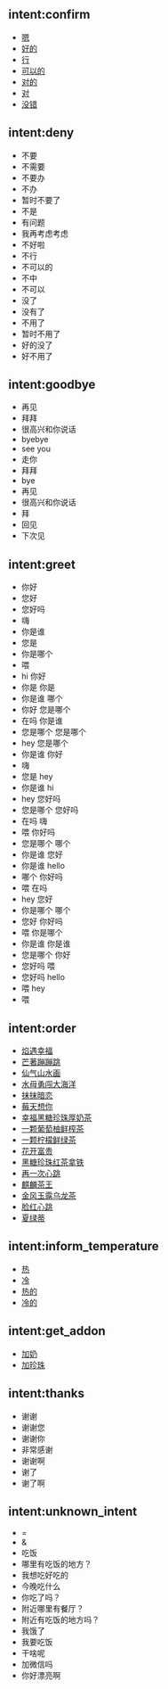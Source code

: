 ## intent:confirm
- [嗯](respond)
- [好的](respond)
- [行](respond)
- [可以的](respond)
- [对的](respond)
- [对](respond)
- [没错](respond)

## intent:deny
- 不要
- 不需要
- 不要办
- 不办
- 暂时不要了
- 不是
- 有问题
- 我再考虑考虑
- 不好啦
- 不行
- 不可以的
- 不中
- 不可以
- 没了
- 没有了
- 不用了
- 暂时不用了
- 好的没了
- 好不用了

## intent:goodbye
- 再见
- 拜拜
- 很高兴和你说话
- byebye
- see you
- 走你
- 拜拜
- bye
- 再见
- 很高兴和你说话
- 拜
- 回见
- 下次见

## intent:greet
- 你好
- 您好
- 您好吗
- 嗨
- 你是谁
- 您是
- 你是哪个
- 喂
- hi 你好
- 你是 你是
- 你是谁 哪个
- 你好 您是哪个
- 在吗 你是谁
- 您是哪个 您是哪个
- hey 您是哪个
- 你是谁 你好
- 嗨
- 您是 hey
- 你是谁 hi
- hey 您好吗
- 您是哪个 您好吗
- 在吗 嗨
- 喂 你好吗
- 您是哪个 哪个
- 你是谁 您好
- 你是谁 hello
- 哪个 你好吗
- 喂 在吗
- hey 您好
- 你是哪个 哪个
- 您好 你好吗
- 喂 你是哪个
- 你是谁 你是谁
- 您是哪个 你好
- 您好吗 喂
- 您好吗 hello
- 喂 hey
- 喂

## intent:order
- [焰遇幸福](type)
- [芒著蹦蹦跳](type)
- [仙气山水画](type)
- [水母勇闯大海洋](type)
- [抹抹暗恋](type)
- [莓天想你](type)
- [幸福黑糖珍珠厚奶茶](type)
- [一颗葡萄柚鲜榨茶](type)
- [一颗柠檬鲜绿茶](type)
- [花开富贵](type)
- [黑糖珍珠红茶拿铁](type)
- [再一次心跳](type)
- [麒麟茶王](type)
- [金风玉露乌龙茶](type)
- [脸红心跳](type)
- [夏绿蒂](type)


## intent:inform_temperature
- [热](temperature)
- [冷](temperature)
- [热的](temperature)
- [冷的](temperature)


## intent:get_addon
- [加奶](addon)
- [加珍珠](addon)


## intent:thanks
- 谢谢
- 谢谢您
- 谢谢你
- 非常感谢
- 谢谢啊
- 谢了
- 谢了啊

## intent:unknown_intent
- =
- &
- 吃饭
- 哪里有吃饭的地方？
- 我想吃好吃的
- 今晚吃什么
- 你吃了吗？
- 附近哪里有餐厅？
- 附近有吃饭的地方吗？
- 我饿了
- 我要吃饭
- 干啥呢
- 加微信吗
- 你好漂亮啊

